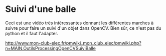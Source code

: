 Suivi d'une balle
==================

Ceci est une vidéo très intéressantes donnant les différentes marches à suivre pour faire un suivi d'un objet dans OpenCV. Bien sûr, ce n'est pas du python et il faut l'adapter.

http://www.mon-club-elec.fr/pmwiki_mon_club_elec/pmwiki.php?n=MAIN.OutilsProcessingOpenCVSuiviBalle

